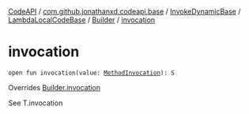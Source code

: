 [CodeAPI](../../../../index.md) / [com.github.jonathanxd.codeapi.base](../../../index.md) / [InvokeDynamicBase](../../index.md) / [LambdaLocalCodeBase](../index.md) / [Builder](index.md) / [invocation](.)

# invocation

`open fun invocation(value: `[`MethodInvocation`](../../../-method-invocation/index.md)`): S`

Overrides [Builder.invocation](../../-builder/invocation.md)

See T.invocation

